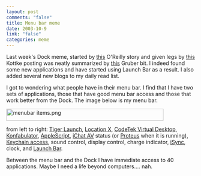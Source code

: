 ```yaml
--- 
layout: post
comments: "false"
title: Menu bar meme
date: 2003-10-9
link: "false"
categories: meme
---
```

Last week's Dock meme, started by <a href="http://www.macdevcenter.com/pub/a/mac/2003/09/30/dock.html">this</a> O'Reilly story and given legs by <a href="http://www.kottke.org/03/10/os-x-dock">this</a> Kottke posting was neatly summarized by <a href="http://daringfireball.net/2003/10/dock_dick_lick.html">this</a> Gruber bit. I indeed found some new applications and have started using Launch Bar as a result. I also added several new blogs to my daily read list.

I got to wondering what people have in their menu bar. I find that I have two sets of applications, those that have good menu bar access and those that work better from the Dock. The image below is my menu bar.

<img alt="menubar items.png" src="http://www.zanshin.net/images/menubar items.png" width="419" height="32" border="0" />

from left to right: <a href="http://ranchero.com/tigerlaunch/">Tiger Launch</a>, <a href="http://homepage.mac.com/locationmanager/">Location X</a>, <a href="http://www.codetek.com/php/virtual.php">CodeTek Virtual Desktop</a>, <a href="http://www.konfabulator.com/">Konfabulator</a>, <a href="http://www.apple.com/applescript/">AppleScript</a>, <a href="http://www.apple.com/ichat/">iChat AV</a> status (or <a href="http://www.indigofield.com/">Proteus</a> when it is running), <a href="http://whatdoiknow.org/archives/000957.shtml">Keychain access</a>, sound control, display control, charge indicator, <a href="http://www.apple.com/isync/">iSync</a>, clock, and <a href="http://www.obdev.at/products/launchbar/">Launch Bar</a>.

Between the menu bar and the Dock I have immediate access to 40 applications. Maybe I need a life beyond computers.... nah.
